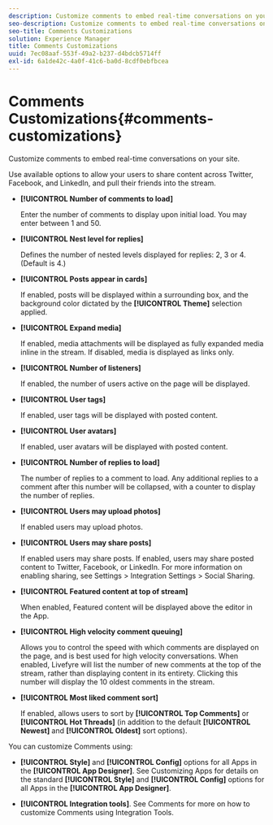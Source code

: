 ```yaml
---
description: Customize comments to embed real-time conversations on your site.
seo-description: Customize comments to embed real-time conversations on your site.
seo-title: Comments Customizations
solution: Experience Manager
title: Comments Customizations
uuid: 7ec08aaf-553f-49a2-b237-d4bdcb5714ff
exl-id: 6a1de42c-4a0f-41c6-ba0d-8cdf0ebfbcea
---
```

# Comments Customizations{#comments-customizations}

Customize comments to embed real-time conversations on your site.



Use available options to allow your users to share content across Twitter, Facebook, and LinkedIn, and pull their friends into the stream.

* **[!UICONTROL Number of comments to load]**

  Enter the number of comments to display upon initial load. You may enter between 1 and 50.

* **[!UICONTROL Nest level for replies]**

  Defines the number of nested levels displayed for replies: 2, 3 or 4. (Default is 4.)

* **[!UICONTROL Posts appear in cards]**

  If enabled, posts will be displayed within a surrounding box, and the background color dictated by the **[!UICONTROL Theme]** selection applied.

* **[!UICONTROL Expand media]**

  If enabled, media attachments will be displayed as fully expanded media inline in the stream. If disabled, media is displayed as links only.

* **[!UICONTROL Number of listeners]**

  If enabled, the number of users active on the page will be displayed.

* **[!UICONTROL User tags]**

  If enabled, user tags will be displayed with posted content.

* **[!UICONTROL User avatars]**

  If enabled, user avatars will be displayed with posted content.

* **[!UICONTROL Number of replies to load]**

  The number of replies to a comment to load. Any additional replies to a comment after this number will be collapsed, with a counter to display the number of replies.

* **[!UICONTROL Users may upload photos]**

  If enabled users may upload photos.

* **[!UICONTROL Users may share posts]**

  If enabled users may share posts. If enabled, users may share posted content to Twitter, Facebook, or LinkedIn. For more information on enabling sharing, see Settings > Integration Settings > Social Sharing.

* **[!UICONTROL Featured content at top of stream]**

  When enabled, Featured content will be displayed above the editor in the App.

* **[!UICONTROL High velocity comment queuing]**

  Allows you to control the speed with which comments are displayed on the page, and is best used for high velocity conversations. When enabled, Livefyre will list the number of new comments at the top of the stream, rather than displaying content in its entirety. Clicking this number will display the 10 oldest comments in the stream.

* **[!UICONTROL Most liked comment sort]**

  If enabled, allows users to sort by **[!UICONTROL Top Comments]** or **[!UICONTROL Hot Threads]** (in addition to the default **[!UICONTROL Newest]** and **[!UICONTROL Oldest]** sort options).

You can customize Comments using:

* **[!UICONTROL Style]** and **[!UICONTROL Config]** options for all Apps in the **[!UICONTROL App Designer]**. See Customizing Apps for details on the standard **[!UICONTROL Style]** and **[!UICONTROL Config]** options for all Apps in the **[!UICONTROL App Designer]**.

* **[!UICONTROL Integration tools]**. See Comments for more on how to customize Comments using Integration Tools.
